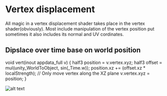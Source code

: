 # Vertex displacement

All magic in a vertex displacement shader takes place in the vertex shader(obviously).
Most include manipulation of the vertex position put sometimes it also includes its normal and UV cordinates.

## Dipslace over time base on world position
void vert(inout appdata_full v) {
	half3  position = v.vertex.xyz;
	half3 offset = mul(unity_WorldToObject, sin(_Time.w));
	position.xz += (offset.xz * localStrength);	// Only move vertex along the XZ plane
	v.vertex.xyz = position;
}

![alt text](https://raw.githubusercontent.com/bonahona/cg-snippets/master/Images/VertexDisplacement.gif "Rotation effect")